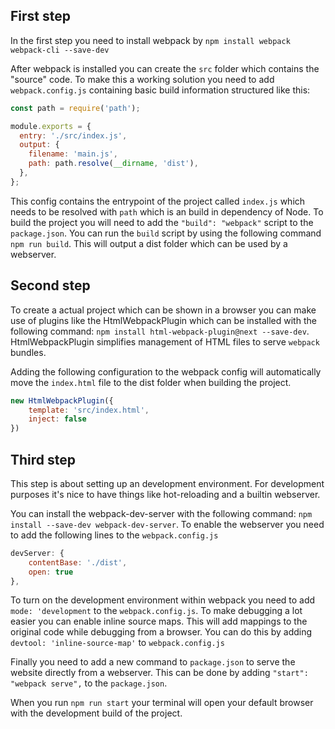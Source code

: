 ## First step

In the first step you need to install webpack by 
`npm install webpack webpack-cli --save-dev`

After webpack is installed you can create the `src` folder which contains the "source" code.
To make this a working solution you need to add `webpack.config.js` containing basic build information structured like this: 

```js
const path = require('path');

module.exports = {
  entry: './src/index.js',
  output: {
    filename: 'main.js',
    path: path.resolve(__dirname, 'dist'),
  },
};
```
This config contains the entrypoint of the project called `index.js` which needs to be resolved with `path` which is an build in dependency of Node.
To build the project you will need to add the `"build": "webpack"` script to the `package.json`.
You can run the `build` script by using the following command `npm run build`. 
This will output a dist folder which can be used by a webserver.

## Second step

To create a actual project which can be shown in a browser you can make use of plugins like the HtmlWebpackPlugin which can be installed with the following command: `npm install html-webpack-plugin@next --save-dev`.
HtmlWebpackPlugin simplifies management of HTML files to serve `webpack` bundles.

Adding the following configuration to the webpack config will automatically move the `index.html` file to the dist folder when building the project.
```js
new HtmlWebpackPlugin({
    template: 'src/index.html',
    inject: false
})
```

## Third step

This step is about setting up an development environment. For development purposes it's nice to have things like hot-reloading and a builtin webserver.

You can install the webpack-dev-server with the following command: `npm install --save-dev webpack-dev-server`.
To enable the webserver you need to add the following lines to the `webpack.config.js` 

```js
devServer: {
    contentBase: './dist',
    open: true
},
```

To turn on the development environment within webpack you need to add `mode: 'development` to the `webpack.config.js`.
To make debugging a lot easier you can enable inline source maps. This will add mappings to the original code while debugging from a browser. You can do this by adding `devtool: 'inline-source-map'` to `webpack.config.js`

Finally you need to add a new command to `package.json` to serve the website directly from a webserver. This can be done by adding `"start": "webpack serve",` to the `package.json`.

When you run `npm run start` your terminal will open your default browser with the development build of the project.
